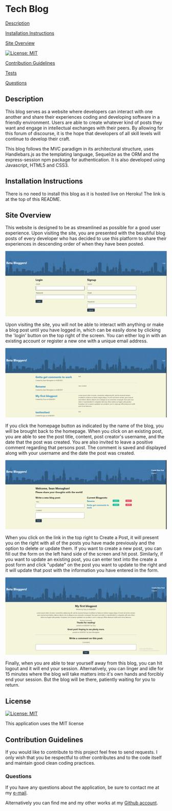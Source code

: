 # Tech Blog

[Description](#description) 

[Installation Instructions](#installation-instructions) 

[Site Overview](#site-overview) 
  
[![License: MIT](https://img.shields.io/badge/License-MIT-blue.svg)](https://opensource.org/licenses/MIT)

[Contribution Guidelines](#contribution-guidelines) 

[Tests](#tests) 
 
[Questions](#questions)


## Description

This blog serves as a website where developers can interact with one another and share their experiences coding and developing software in a friendly environment.  Users are able to create whatever kind of posts they want and engage in intellectual exchanges with their peers.  By allowing for this forum of discourse, it is the hope that developers of all skill levels will continue to develop their craft.

This blog follows the MVC paradigm in its architectural structure, uses Handlebars.js as the templating language, Sequelize as the ORM and the express-session npm package for authentication.  It is also developed using Javascript, HTML5 and CSS3.

## Installation Instructions

There is no need to install this blog as it is hosted live on Heroku!  The link is at the top of this README.

## Site Overview

This website is designed to be as streamlined as possible for a good user experience.  Upon visiting the site, you are presented with the beautiful blog posts of every developer who has decided to use this platform to share their experiences in descending order of when they have been posted.  

![Screen shot of login](public/assets/login.jpg)

Upon visiting the site, you will not be able to interact with anything or make a blog post until you have logged in, which can be easily done by clicking the 'login' button on the top right of the screen.  You can either log in with an existing account or register a new one with a unique email address.

![Screen shot of homepage](public/assets/homepage.jpg)

If you click the homepage button as indicated by the name of the blog, you will be brought back to the homepage.  When you click on an existing post, you are able to see the post title, content, post creator's username, and the date that the post was created.  You are also invited to leave a positive comment regarding that persons post.  The comment is saved and displayed along with your username and the date the post was created.  

![Screenshot of Create new post](public/assets/profile.jpg)

When you click on the link in the top right to Create a Post, it will present you on the right with all of the posts you have made previously and the option to delete or update them.  If you want to create a new post, you can fill out the form on the left hand side of the screen and hit post.  Similarly, if you want to update an existing post, you can enter text into the create a post form and click "update" on the post you want to update to the right and it will update that post with the information you have entered in the form.  

![Screenshot of blogpost](public/assets/blogpost.jpg)

Finally, when you are able to tear yourself away from this blog, you can hit logout and it will end your session.  Alternatively, you can linger and idle for 15 minutes where the blog will take matters into it's own hands and forcibly end your session.  But the blog will be there, patiently waiting for you to return.

## License

[![License: MIT](https://img.shields.io/badge/License-MIT-blue.svg)](https://opensource.org/licenses/MIT)

This application uses the MIT license

## Contribution Guidelines

If you would like to contribute to this project feel free to send requests.  I only wish that you be respectful to other contributes and to the code itself and maintain good clean coding practices. 

### Questions

If you have any questions about the application, be sure to contact me at my [e-mail](mailto:smonagha@conncoll.edu).

Alternatively you can find me and my other works at my [Github account](https://github.com/seanmonaghan).